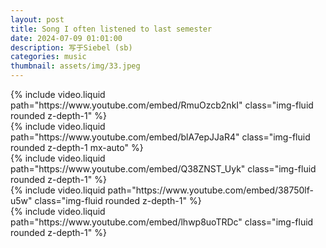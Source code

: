 ```yaml
---
layout: post
title: Song I often listened to last semester
date: 2024-07-09 01:01:00
description: 写于Siebel (sb)
categories: music
thumbnail: assets/img/33.jpeg
---
```


<div class="row mt-3">
    <div class="col-sm mt-3 mt-md-0 text-center">
        {% include video.liquid path="https://www.youtube.com/embed/RmuOzcb2nkI" class="img-fluid rounded z-depth-1" %}
    </div>
</div>


<div class="row mt-3">
    <div class="col-sm mt-3 mt-md-0 text-center">
        {% include video.liquid path="https://www.youtube.com/embed/blA7epJJaR4" class="img-fluid rounded z-depth-1 mx-auto" %}
    </div>
</div>




<div class="row mt-3">
    <div class="col-sm mt-3 mt-md-0">
        {% include video.liquid path="https://www.youtube.com/embed/Q38ZNST_Uyk" class="img-fluid rounded z-depth-1" %}
    </div>
    <div class="col-sm mt-3 mt-md-0">
        {% include video.liquid path="https://www.youtube.com/embed/38750lf-u5w" class="img-fluid rounded z-depth-1" %}
    </div>
    <div class="col-sm mt-3 mt-md-0">
        {% include video.liquid path="https://www.youtube.com/embed/lhwp8uoTRDc" class="img-fluid rounded z-depth-1" %}
    </div>
</div>


